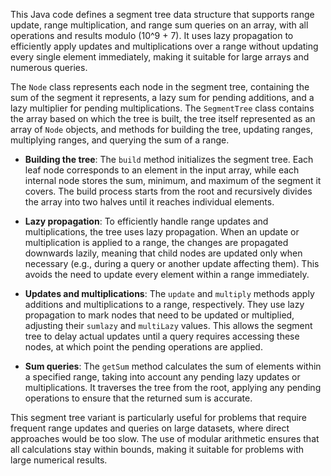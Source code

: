 This Java code defines a segment tree data structure that supports range update, range multiplication, and range sum queries on an array, with all operations and results modulo \(10^9 + 7\). It uses lazy propagation to efficiently apply updates and multiplications over a range without updating every single element immediately, making it suitable for large arrays and numerous queries.

The `Node` class represents each node in the segment tree, containing the sum of the segment it represents, a lazy sum for pending additions, and a lazy multiplier for pending multiplications. The `SegmentTree` class contains the array based on which the tree is built, the tree itself represented as an array of `Node` objects, and methods for building the tree, updating ranges, multiplying ranges, and querying the sum of a range.

- **Building the tree**: The `build` method initializes the segment tree. Each leaf node corresponds to an element in the input array, while each internal node stores the sum, minimum, and maximum of the segment it covers. The build process starts from the root and recursively divides the array into two halves until it reaches individual elements.

- **Lazy propagation**: To efficiently handle range updates and multiplications, the tree uses lazy propagation. When an update or multiplication is applied to a range, the changes are propagated downwards lazily, meaning that child nodes are updated only when necessary (e.g., during a query or another update affecting them). This avoids the need to update every element within a range immediately.

- **Updates and multiplications**: The `update` and `multiply` methods apply additions and multiplications to a range, respectively. They use lazy propagation to mark nodes that need to be updated or multiplied, adjusting their `sumlazy` and `multiLazy` values. This allows the segment tree to delay actual updates until a query requires accessing these nodes, at which point the pending operations are applied.

- **Sum queries**: The `getSum` method calculates the sum of elements within a specified range, taking into account any pending lazy updates or multiplications. It traverses the tree from the root, applying any pending operations to ensure that the returned sum is accurate.

This segment tree variant is particularly useful for problems that require frequent range updates and queries on large datasets, where direct approaches would be too slow. The use of modular arithmetic ensures that all calculations stay within bounds, making it suitable for problems with large numerical results.